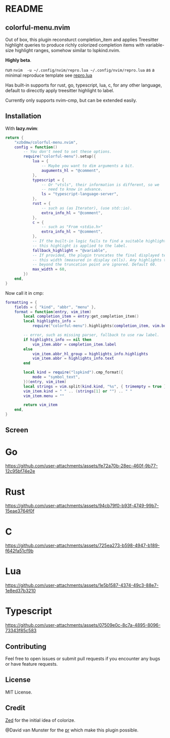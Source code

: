 # README

## colorful-menu.nvim

Out of box, this plugin reconsturct completion_item and applies Treesitter highlight queries to 
produce richly colorized completion items with variable-size highlight ranges, somehow similar
to lspkind.nvim.

**Highly beta**.

run `nvim  -u ~/.config/nvim/repro.lua ~/.config/nvim/repro.lua` as a minimal reproduce template
see [repro.lua](https://github.com/xzbdmw/colorful-menu.nvim/blob/master/repro.lua)



Has built-in supports for rust, go, typescript, lua, c, for any other language, default to direcctly
apply treesitter highlight to label.

Currently only supports nvim-cmp, but can be extended easily.

## Installation

With **lazy.nvim**:

```lua
return {
    "xzbdmw/colorful-menu.nvim",
    config = function()
        -- You don't need to set these options.
        require("colorful-menu").setup({
            lua = {
                -- Maybe you want to dim arguments a bit.
                auguments_hl = "@comment",
            },
            typescript = {
                -- Or "vtsls", their information is different, so we
                -- need to know in advance.
                ls = "typescript-language-server",
            },
            rust = {
                -- such as (as Iterator), (use std::io).
                extra_info_hl = "@comment",
            },
            c = {
                -- such as "From <stdio.h>"
                extra_info_hl = "@comment",
            },
            -- If the built-in logic fails to find a suitable highlight group,
            -- this highlight is applied to the label.
            fallback_highlight = "@variable",
            -- If provided, the plugin truncates the final displayed text to
            -- this width (measured in display cells). Any highlights that extend
            -- beyond the truncation point are ignored. Default 60.
            max_width = 60,
        })
    end,
}
```

Now call it in cmp:

```lua
formatting = {
    fields = { "kind", "abbr", "menu" },
    format = function(entry, vim_item)
        local completion_item = entry:get_completion_item()
        local highlights_info =
            require("colorful-menu").highlights(completion_item, vim.bo.filetype)

		-- error, such as missing parser, fallback to use raw label.
        if highlights_info == nil then
            vim_item.abbr = completion_item.label
        else
            vim_item.abbr_hl_group = highlights_info.highlights
            vim_item.abbr = highlights_info.text
        end

        local kind = require("lspkind").cmp_format({
            mode = "symbol_text",
        })(entry, vim_item)
        local strings = vim.split(kind.kind, "%s", { trimempty = true })
        vim_item.kind = " " .. (strings[1] or "") .. " "
        vim_item.menu = ""

        return vim_item
    end,
}
```

## Screen

# Go


https://github.com/user-attachments/assets/fe72a70b-28ec-460f-9b77-12c95bf74e2e

# Rust



https://github.com/user-attachments/assets/94cb79f0-b93f-4749-99b7-15eae3764f0f


# C



https://github.com/user-attachments/assets/725ea273-b598-4947-b189-f642fa51cf9b




# Lua


https://github.com/user-attachments/assets/1e5b1587-4374-49c3-88e7-1e8ed37b3210

# Typescript


https://github.com/user-attachments/assets/07509e0c-8c7a-4895-8096-73343f85c583



## Contributing

Feel free to open issues or submit pull requests if you encounter any bugs or have feature requests.  

## License

MIT License.  

## Credit
[Zed](https://github.com/zed-industries/zed) for the initial idea of colorize.

@David van Munster for the [pr](https://github.com/hrsh7th/nvim-cmp/pull/1972) which make this plugin possible.

